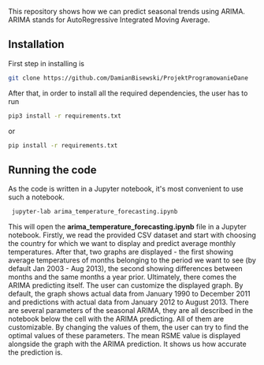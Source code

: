 This repository shows how we can predict seasonal trends using ARIMA. ARIMA stands for AutoRegressive Integrated Moving Average.
## Installation
First step in installing is
```bash
git clone https://github.com/DamianBisewski/ProjektProgramowanieDane
```
After that, in order to install all the required dependencies, the user has to run
```bash
pip3 install -r requirements.txt
```
or
```bash
pip install -r requirements.txt
```
## Running the code
As the code is written in a Jupyter notebook, it's most convenient to use such a notebook.
```bash
 jupyter-lab arima_temperature_forecasting.ipynb
```
This will open the **arima_temperature_forecasting.ipynb** file in a Jupyter notebook.
Firstly, we read the provided CSV dataset and start with choosing the country for which we want to display and predict average monthly temperatures.
After that, two graphs are displayed - the first showing average temperatures of months belonging to the period we want to see (by default Jan 2003 - Aug 2013), the second showing differences between months and the same months a year prior.
Ultimately, there comes the ARIMA predicting itself. The user can customize the displayed graph. By default, the graph shows actual data from January 1990 to December 2011 and predictions with actual data from January 2012 to August 2013.
There are several parameters of the seasonal ARIMA, they are all described in the notebook below the cell with the ARIMA predicting. All of them are customizable. By changing the values of them, the user can try to find the optimal values of these parameters. The mean RSME value is displayed alongside the graph with the ARIMA prediction. It shows us how accurate the prediction is.
